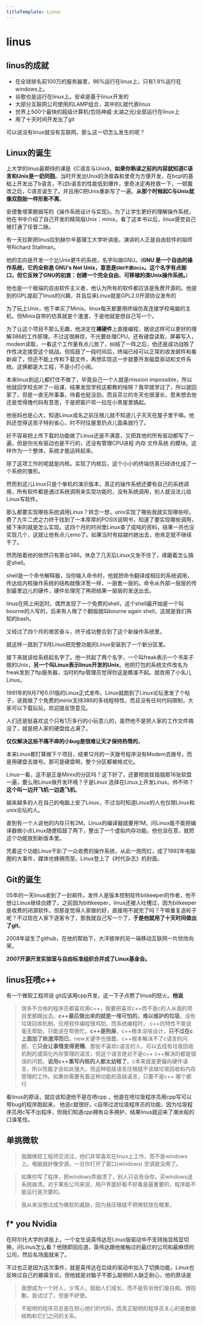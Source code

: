 ```yaml
---
titleTemplate: Linux
---
```

# linus
## linus的成就
- 在全球排名前100万的服务器里，96%运行在linux上，只有1.9%运行在windows上。
- 谷歌也是运行在linux上。安卓是基于linux开发的
- 大部分互联网公司使用的LAMP组合，其中的L就代表linux
- 世界上500个最快的超级计算机(包括神威·太湖之光)全部运行在linux上
- 用了十天时间开发出了git

可以说没有linux就没有互联网，那么这一切怎么发生的呢？

## Linux的诞生
上大学的linus最期待的课是《C语言与Unix》。**如果你熟读之前的内容就知道C语言和Unix是一奶同胞**。当时开发出Unix的汤普森和里奇为方便开发，在bcpl的基础上开发出了b语言，不过b语言的性能低到爆炸，里奇决定再抢救一下，一顿魔改之后，C语言诞生了。并且用C把Unix重新写了一遍。**从那个时候起C与Unix就像双胞胎一样形影不离**。


安德鲁塔莱鲍姆写的《操作系统设计与实现》。为了让学生更好的理解操作系统，他在书中介绍了自己开发的精简版Unix：minix。看了这本书以后，linux感觉自己被打通了任督二脉。

有一天拉斯把linus拉到赫尔辛基理工大学听讲座。演讲的人正是自由软件的祖师爷Richard Stallman。

他的志向是开发一个比Unix更牛的系统，名字叫做GNU。(**GNU 是一个自由的操作系统，它的全称是 GNU's Not Unix，意思是`GNU不是Unix`。这个名字有点拗口，但它反映了GNU的初衷：创建一个完全自由、可移植的类Unix操作系统。**)

他也是一个极端的自由软件主义者，他认为所有的软件都应该是免费开源的。他提到的GPL提起了linus的兴趣，并且后来Linux就是GPL2.0开源协议发布的

为了玩上Unix，他下单买了Minix。linux每天都要用终端仿真连接学校电脑的主机，但Minix自带的仿真就是个渣渣，于是他就是想自己写一个。

为了让这个项目不那么无趣，他决定在**裸硬件**上直接编程，据说这样可以更好的理解386的工作原理。不过这很麻烦，不光要处理CPU，还有键盘读取，屏幕写入，modem读取，一看这个工作量有点儿放了，纠结了一阵之后，他还是成功战胜了作性决定接受这个挑战。但捣鼓了一段时间后，终端已经可以正常的收发邮件和看新闻了，但还不能上传和下载文件，再想实现这一步就要开发磁盘驱动和文件系统。这俩都是大工程，不是小打小闹。

本来linus到这儿都打住不做了，毕竟自己一个人就是mission impossible，所以他就回学校去听了一段课，结果发现学校这都教的啥呀？我早就学过了，所以就回家了，但是一直无所事事，待着也挺没劲，而且芬兰的冬天也很漫长，思来想去他还是觉得撸代码有意思，于是把窗户帘一拉在小黑屋里搞起。

他爸妈也是心大，知道Linux成名之前压根儿就不知道儿子天天在屋子里干嘛。他妈还觉得这孩子特别省心，时不时往屋里扔点儿面条就行了。

好不容易把上传下载的功能做了Linus还是不满意，又把其他的所有驱动都写了一遍，但是你光有驱动也是不行的，还没有管理CPU进程 内存 文件系统 的模块。这样作为一个整体，系统才能运转起来。

除了这项工作的呢就是内核。实现了内核后，这个小小的终端仿真已经进化成了一个系统的雏形。

然而到这儿Linux只是个单机的演示版本，真正的操作系统还要有自己的系统调用，所有软件都是通过系统调用来实现功能的，没有系统调用，别人就没法儿给Linux写软件。

那么都要实现哪些系统调用Linux？转念一想，unix实现了哪些我就实现哪些呗，费了九牛二虎之力终于找到了一本厚厚的POSIX说明书，知道了要实现哪些调用，接下来的就是怎么实现。这四个月的时间里Linux查了成吨的资料，结果一共也没实现几个，这就让他有点儿emo了。如果当时有姑娘约她出去，他肯定就不继续干了。


然而陪着他的依然只有那台386。休息了几天后Linux又坐不住了，琢磨着怎么搞定shell。

shell是一个命令解释器，当你输入命令时，他就把命令翻译成相应的系统调用，传达给内核操作系统的结构就像洋葱一样，一层套一层的。命令从外部一层层的传到最里边儿的硬件，硬件处理完了再把结果一层层的发送出去。

linus在网上闲逛时。偶然发现了一个免费的shell，这个shell最开始是一个叫bourne的人写的，后来有人做了个翻版就叫bourne again shell，这就是我们熟知的bash。

又经过了四个月的艰苦奋斗，终于成功整合到了这个新操作系统里。

就这样一路到了9月Linus把完整功能的Linux安装到了一个新分区里。

接下来就该给系统起名字了。他一共起了两个名字，一个叫freak表示一个书呆子做的Unix，**另一个叫Linux表示linus开发的Unix**。他把打包的系统文件改名为freak发到了ftp服务器，当时的ftp管理员觉得你这是瞧谁不起。就改用了小名儿Linux。

1991年的9月7号0.01版的Linux正式发布，Linux就跑到了Linux论坛里发了个帖子，说我做了个免费的minix支持386的多线程特性，而且没有任何代码限制，大家可以下载玩玩，欢迎提反馈意见。



人们还是挺喜欢这个只有1万多行的小玩意儿的，虽然他不是把人家的工作文件搞没了，就是把人家的硬盘给占满了。

**仅仅解决这些不痛不痒的小bug是很难让天才保持热情的**。

本来Linux都打算做下个项目，结果12月的一天拨号程序没有Modem去拨号，而是用硬盘去拨号。那可是硬盘啊，整个分区都被格式化。

Linus一看，这不是正是Minix的分区吗？这下好了，还要把拔拔插插那16张软盘一遍，要么用Linux做开发环境？于是Linux 选择在Linux上开发Linux。帅不帅？**这个叫一边开飞机一边造飞机**。

越来越多的人在自己的电脑上安了Linux，不过当时知道Linux的人也仅限Linux和unix论坛的人。

直到有一个人说他的内存只有2M。Linux的编译器就要用1M。问Linux能不能把编译器做小点Linux随便捣鼓了两下，整出了一个虚拟内存功能。他也没在意，就把这个功能放到新版本里。

凭着这个功能Linux干趴了一众收费的操作系统，从此一炮而红，成了1992年电脑圈的大事件，媒体也蜂拥而至。Linux登上了《时代杂志》的封面。

## Git的诞生
05年的一天linus收到了一封邮件。发件人是版本控制软件bitkeeper的作者，他不想让Linux继续白嫖了。之前因为bittkeeper，linus还被人吐槽过，因为bitkeeper是收费的闭源软件。但那是觉得人家做的好，直接用不就完了吗？干嘛重复造轮子呢？不过现在人家下逐客令了，那我就自己写一个了，**于是他就用了十天时间做出了git**。

2008年诞生了github，在他的帮助下，大洋彼岸的另一端移动互联网一片欣欣向荣。

**2007开源开发实验室与自由标准组织合并成了Linux基金会。**

## linus狂喷c++
​有一个微软工程师说 git应该用cpp开发，这一下子点燃了linus的怒火。**他说**
> 很多不合格的程序员都喜欢用c++，我要把喜欢c++而不是c的人从我的项目里都踢出去。**c++最后做出来的就是一堆可怕的，难以维护的垃圾**。没有垃圾回收机制，应用软件编程很鸡肋。而系统编程时， c++的特性不能说毫无帮助，只能说在帮倒忙。**c++是狗屎**，c++根本没啥设计，**只不过在c上面加了些渣滓而已**。new关键字也很蠢，c++根本解决不了c语言的问题，它**只会让事情变得更糟**。那些不喜欢c语言的人，可以去找有垃圾回收机制的或简化内存管理的语言，但这个语言绝对不是c++ c++解决的都是错误的问题。**说用c++重写内核的人都太幼稚了**。c本来就是更偏向硬件语言，所以性能才会如此强大。而这种低级语言压根就不该做垃圾回收和内存管理的工作。如果你需要有着这种功能的高级语言，只要不是c++ 哪个都行



​看linus的原话，就应该知道他不是在喷cpp ，他是在喷垃圾程序员用cpp写可以带bug的程序跑起来，
他说c就很好。c自带过滤垃圾程序员的功能，因为垃圾程序员用c写不出程序，但我们知道cpp拥有众多拥护，结果linus就迎来了潮水般的口诛笔伐。



## 单挑微软
> 我跟微软工程师交流过，他们非常喜欢在linux上工作，而不是windows上。电脑就好像空调，一旦你打开了窗口(windows) 空调就没用了。

> 如果你写了程序，把windows弄崩溃了，别人只会告诉你，买windows送系统崩溃。对于某些公司来说，用户界面好看不好看是最重要的，程序能不能运行是次要的。

> 我从来没想过成为微软的威胁，因为我压根就不把微软放在眼里。


## f* you Nvidia

在阿尔托大学的讲座上，一个女生说英伟达在Linux版驱动中不支持独显核显切换，问Linus怎么看？他随即回应道，英伟达跟他接触过的最烂的公司和最麻烦的公司，然后名场面就来了。

不过也正是因为这次事件，就是英伟达在后续的驱动中加入了切换功能，Linux也反映过自己的暴躁言论，但他就是对脑子不那么聪明的人缺乏耐心，他的原话是
> ​我想成为一个好人，少骂人，鼓励人们成长，而不是告诉他们是白痴。很抱歉，我试过了，但是不好使。

> 不聪明的程序员总是在担心他们的代码，而真正聪明的程序员关心的是数据结构和它们之间的关系。





